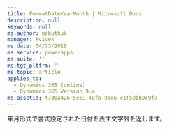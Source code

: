 ```yaml
---
title: FormatDateYearMonth | Microsoft Docs
description: null
keywords: null
ms.author: nabuthuk
manager: kvivek
ms.date: 04/23/2019
ms.service: powerapps
ms.suite: ''
ms.tgt_pltfrm: ''
ms.topic: article
applies_to:
  - Dynamics 365 (online)
  - Dynamics 365 Version 9.x
ms.assetid: f730a426-5c61-4efa-9be6-c1f5ebb9c9f3
---
```


年月形式で書式設定された日付を表す文字列を返します。
